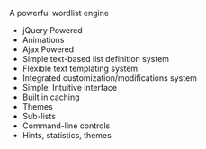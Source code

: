 A powerful wordlist engine
  * jQuery Powered
  * Animations
  * Ajax Powered
  * Simple text-based list definition system
  * Flexible text templating system
  * Integrated customization/modifications system
  * Simple, Intuitive interface
  * Built in caching
  * Themes
  * Sub-lists
  * Command-line controls
  * Hints, statistics, themes